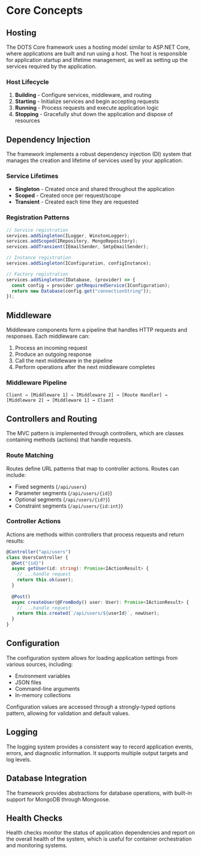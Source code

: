 # Core Concepts

## Hosting

The DOTS Core framework uses a hosting model similar to ASP.NET Core, where applications are built and run using a host. The host is responsible for application startup and lifetime management, as well as setting up the services required by the application.

### Host Lifecycle

1. **Building** - Configure services, middleware, and routing
2. **Starting** - Initialize services and begin accepting requests
3. **Running** - Process requests and execute application logic
4. **Stopping** - Gracefully shut down the application and dispose of resources

## Dependency Injection

The framework implements a robust dependency injection (DI) system that manages the creation and lifetime of services used by your application.

### Service Lifetimes

- **Singleton** - Created once and shared throughout the application
- **Scoped** - Created once per request/scope
- **Transient** - Created each time they are requested

### Registration Patterns

```typescript
// Service registration
services.addSingleton(ILogger, WinstonLogger);
services.addScoped(IRepository, MongoRepository);
services.addTransient(IEmailSender, SmtpEmailSender);

// Instance registration
services.addSingleton(IConfiguration, configInstance);

// Factory registration
services.addSingleton(IDatabase, (provider) => {
  const config = provider.getRequiredService(IConfiguration);
  return new Database(config.get("connectionString"));
});
```

## Middleware

Middleware components form a pipeline that handles HTTP requests and responses. Each middleware can:

1. Process an incoming request
2. Produce an outgoing response
3. Call the next middleware in the pipeline
4. Perform operations after the next middleware completes

### Middleware Pipeline

```
Client → [Middleware 1] → [Middleware 2] → [Route Handler] → [Middleware 2] → [Middleware 1] → Client
```

## Controllers and Routing

The MVC pattern is implemented through controllers, which are classes containing methods (actions) that handle requests.

### Route Matching

Routes define URL patterns that map to controller actions. Routes can include:

- Fixed segments (`/api/users`)
- Parameter segments (`/api/users/{id}`)
- Optional segments (`/api/users/{id?}`)
- Constraint segments (`/api/users/{id:int}`)

### Controller Actions

Actions are methods within controllers that process requests and return results:

```typescript
@Controller("api/users")
class UsersController {
  @Get("{id}")
  async getUser(id: string): Promise<IActionResult> {
    // ...handle request
    return this.ok(user);
  }
  
  @Post()
  async createUser(@FromBody() user: User): Promise<IActionResult> {
    // ...handle request
    return this.created(`/api/users/${userId}`, newUser);
  }
}
```

## Configuration

The configuration system allows for loading application settings from various sources, including:

- Environment variables
- JSON files
- Command-line arguments
- In-memory collections

Configuration values are accessed through a strongly-typed options pattern, allowing for validation and default values.

## Logging

The logging system provides a consistent way to record application events, errors, and diagnostic information. It supports multiple output targets and log levels.

## Database Integration

The framework provides abstractions for database operations, with built-in support for MongoDB through Mongoose.

## Health Checks

Health checks monitor the status of application dependencies and report on the overall health of the system, which is useful for container orchestration and monitoring systems.
